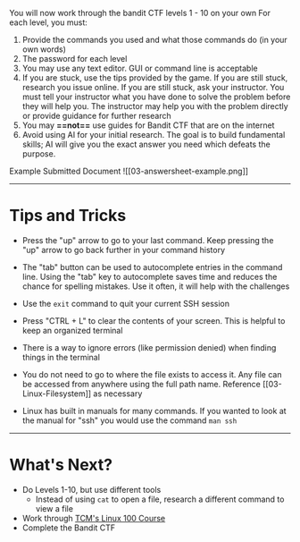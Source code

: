 You will now work through the bandit CTF levels 1 - 10 on your own
For each level, you must:
1. Provide the commands you used and what those commands do (in your own words)
2. The password for each level
3. You may use any text editor. GUI or command line is acceptable
4. If you are stuck, use the tips provided by the game. If you are still stuck, research you issue online. If you are still stuck, ask your instructor. You must tell your instructor what you have done to solve the problem before they will help you. The instructor may help you with the problem directly or provide guidance for further research
5. You may **==not==** use guides for Bandit CTF that are on the internet
6. Avoid using AI for your initial research. The goal is to build fundamental skills; AI will give you the exact answer you need which defeats the purpose. 

Example Submitted Document
![[03-answersheet-example.png]]

---
# Tips and Tricks
- Press the "up" arrow to go to your last command. Keep pressing the "up" arrow to go back further in your command history

- The "tab" button can be used to autocomplete entries in the command line. Using the "tab" key to autocomplete saves time and reduces the chance for spelling mistakes. Use it often, it will help with the challenges

- Use the ```exit``` command to quit your current SSH session

- Press "CTRL + L" to clear the contents of your screen. This is helpful to keep an organized terminal

- There is a way to ignore errors (like permission denied) when finding things in the terminal

- You do not need to go to where the file exists to access it. Any file can be accessed from anywhere using the full path name. Reference [[03-Linux-Filesystem]] as necessary

- Linux has built in manuals for many commands. If you wanted to look at the manual for "ssh" you would use the command ```man ssh```

---
# What's Next?

- Do Levels 1-10, but use different tools
	- Instead of using ```cat``` to open a file, research a different command to view a file
- Work through [TCM's Linux 100 Course](https://academy.tcm-sec.com/p/linux-fundamentals)
- Complete the Bandit CTF